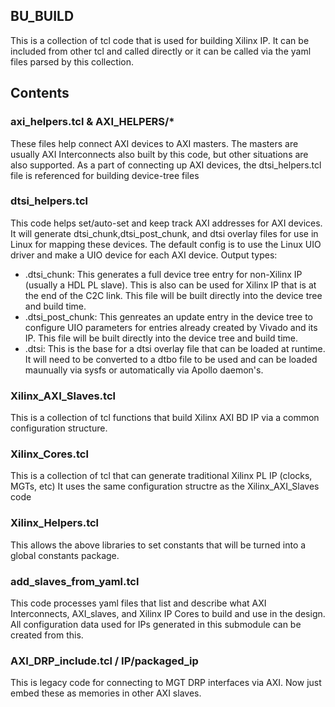 ## BU_BUILD
This is a collection of tcl code that is used for building Xilinx IP.
It can be included from other tcl and called directly or it can be called via the yaml files parsed by this collection.

## Contents 
### axi_helpers.tcl & AXI_HELPERS/* 
These files help connect AXI devices to AXI masters. 
The masters are usually AXI Interconnects also built by this code, but other situations are also supported. 
As a part of connecting up AXI devices, the dtsi_helpers.tcl file is referenced for building device-tree files

### dtsi_helpers.tcl 
This code helps set/auto-set and keep track AXI addresses for AXI devices.
It will generate dtsi_chunk,dtsi_post_chunk, and dtsi overlay files for use in Linux for mapping these devices.
The default config is to use the Linux UIO driver and make a UIO device for each AXI device.
Output types:
* .dtsi_chunk: This generates a full device tree entry for non-Xilinx IP (usually a HDL PL slave).  This is also can be used for Xilinx IP that is at the end of the C2C link.  This file will be built directly into the device tree and build time.
* .dtsi_post_chunk:  This genreates an update entry in the device tree to configure UIO parameters for entries already created by Vivado and its IP. This file will be built directly into the device tree and build time.
* .dtsi:   This is the base for a dtsi overlay file that can be loaded at runtime.  It will need to be converted to a dtbo file to be used and can be loaded maunually via sysfs or automatically via Apollo daemon's.

### Xilinx_AXI_Slaves.tcl
This is a collection of tcl functions that build Xilinx AXI BD IP via a common configuration structure.

### Xilinx_Cores.tcl
This is a collection of tcl that can generate traditional Xilinx PL IP (clocks, MGTs, etc)
It uses the same configuration structre as the Xilinx_AXI_Slaves code

### Xilinx_Helpers.tcl 
This allows the above libraries to set constants that will be turned into a global constants package. 

### add_slaves_from_yaml.tcl 
This code processes yaml files that list and describe what AXI Interconnects, AXI_slaves, and Xilinx IP Cores to build and use in the design. 
All configuration data used for IPs generated in this submodule can be created from this. 

### AXI_DRP_include.tcl / IP/packaged_ip 
This is legacy code for connecting to MGT DRP interfaces via AXI.  Now just embed these as memories in other AXI slaves. 
